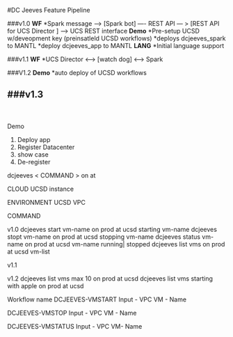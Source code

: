 #DC Jeeves Feature Pipeline

###v1.0
**WF**
	*Spark message —> [Spark bot] —- REST API — > [REST API for UCS Director ] —> UCS REST interface
**Demo**
	*Pre-setup UCSD w/deveopment key (preinsatleld UCSD workflows)
	*deploys dcjeeves_spark to MANTL
	*deploy dcjeeves_app to MANTL
**LANG** 
	*Initial language support


###v1.1
**WF**
	*UCS Director <—> [watch dog] <—-> Spark
	

###V1.2
**Demo**
	*auto deploy of UCSD workflows

###v1.3
- 

<BR><BR>
Demo
1. Deploy app
2. Register Datacenter
3. show case
4. De-register

dcjeeves < COMMAND > <OBJECT> on <ENVIRONMENT> at <CLOUD>


CLOUD
	UCSD instance

ENVIRONMENT
	UCSD VPC

COMMAND


v1.0
dcjeeves  start vm-name on prod at ucsd
	starting vm-name
dcjeeves  stopt vm-name on prod at ucsd
	stopping vm-name
dcjeeves  status vm-name on prod at ucsd
	vm-name running| stopped
dcjeeves list vms on prod at ucsd
	vm-list

v1.1

v1.2
dcjeeves list vms max 10 on prod at ucsd
dcjeeves list vms starting with apple on prod at ucsd



Workflow name
DCJEEVES-VMSTART
	Input - VPC
	VM - Name

DCJEEVES-VMSTOP
	Input - VPC
	VM - Name

DCJEEVES-VMSTATUS
	Input - VPC
	VM- Name
	
